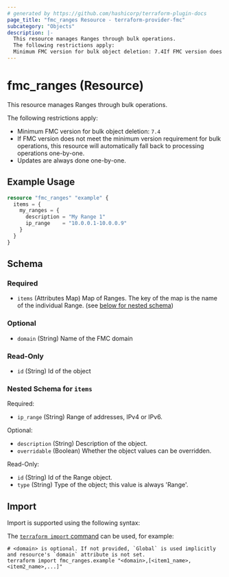 ```yaml
---
# generated by https://github.com/hashicorp/terraform-plugin-docs
page_title: "fmc_ranges Resource - terraform-provider-fmc"
subcategory: "Objects"
description: |-
  This resource manages Ranges through bulk operations.
  The following restrictions apply:
  Minimum FMC version for bulk object deletion: 7.4If FMC version does not meet the minimum version requirement for bulk operations, this resource will automatically fall back to processing operations one-by-one.Updates are always done one-by-one.
---
```


# fmc_ranges (Resource)

This resource manages Ranges through bulk operations.

The following restrictions apply:
  - Minimum FMC version for bulk object deletion: `7.4`
  - If FMC version does not meet the minimum version requirement for bulk operations, this resource will automatically fall back to processing operations one-by-one.
  - Updates are always done one-by-one.

## Example Usage

```terraform
resource "fmc_ranges" "example" {
  items = {
    my_ranges = {
      description = "My Range 1"
      ip_range    = "10.0.0.1-10.0.0.9"
    }
  }
}
```

<!-- schema generated by tfplugindocs -->
## Schema

### Required

- `items` (Attributes Map) Map of Ranges. The key of the map is the name of the individual Range. (see [below for nested schema](#nestedatt--items))

### Optional

- `domain` (String) Name of the FMC domain

### Read-Only

- `id` (String) Id of the object

<a id="nestedatt--items"></a>
### Nested Schema for `items`

Required:

- `ip_range` (String) Range of addresses, IPv4 or IPv6.

Optional:

- `description` (String) Description of the object.
- `overridable` (Boolean) Whether the object values can be overridden.

Read-Only:

- `id` (String) Id of the Range object.
- `type` (String) Type of the object; this value is always 'Range'.

## Import

Import is supported using the following syntax:

The [`terraform import` command](https://developer.hashicorp.com/terraform/cli/commands/import) can be used, for example:

```shell
# <domain> is optional. If not provided, `Global` is used implicitly and resource's `domain` attribute is not set.
terraform import fmc_ranges.example "<domain>,[<item1_name>,<item2_name>,...]"
```
